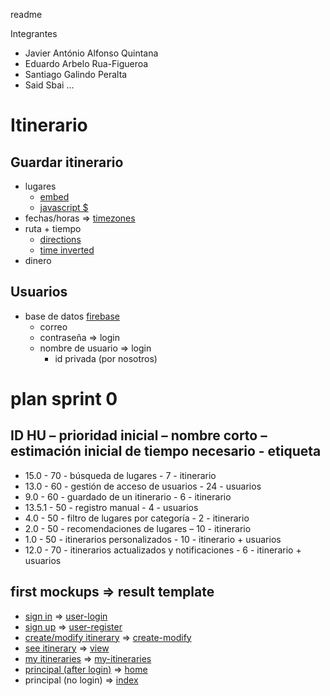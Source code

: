readme

Integrantes
+ Javier António Alfonso Quintana
+ Eduardo Arbelo Rua-Figueroa
+ Santiago Galindo Peralta
+ Said Sbai ...


# Itinerario
## Guardar itinerario
+ lugares
  + [embed](https://developers.google.com/maps/documentation/embed/guide?hl=es-419)
  + [javascript $](https://developers.google.com/maps/documentation/javascript/tutorial?hl=es-419)
+ fechas/horas => [timezones](https://developers.google.com/maps/documentation/timezone?hl=es-419)
+ ruta + tiempo 
  + [directions](https://developers.google.com/maps/documentation/directions?hl=es-419)
  + [time inverted](https://developers.google.com/maps/documentation/distance-matrix?hl=es-419)
+ dinero
## Usuarios 
+ base de datos [firebase](https://firebase.google.com/?hl=es-419)
  + correo
  + contraseña => login
  + nombre de usuario => login
    + id privada (por nosotros)

# plan sprint 0
## ID HU – prioridad inicial – nombre corto – estimación inicial de tiempo necesario - etiqueta
  + 15.0 - 70 - búsqueda de lugares - 7 - itinerario
  + 13.0 - 60 - gestión de acceso de usuarios - 24 - usuarios
  + 9.0 - 60 - guardado de un itinerario - 6 - itinerario
  + 13.5.1 - 50 - registro manual - 4 - usuarios
  + 4.0 - 50 - filtro de lugares por categoría - 2 - itinerario
  + 2.0 - 50 - recomendaciones de lugares – 10 - itinerario
  + 1.0 - 50 - itinerarios personalizados - 10 - itinerario + usuarios
  + 12.0 - 70 - itinerarios actualizados y notificaciones - 6 - itinerario + usuarios
## first mockups => result template
  + [sign in](./mockups/login.png) => [user-login](./HTML/user-management/user-login.html)
  + [sign up](./mockups/register.png) => [user-register](./HTML/user-management/user-register.html)
  + [create/modify itinerary](./mockups/create-modify.png) => [create-modify](./HTML/itinerary/search-places/search-places.html)
  + [see itinerary](/mockups/itinerary.png) => [view](./HTML/itinerary/view/view.html) 
  + [my itineraries](/mockups/my-itineraries.png) => [my-itineraries](./HTML/itinerary/my-itineraries/my-itineraries.html)
  + [principal (after login)](/mockups/front-page.png) => [home](./HTML/home-page.html)
  + principal (no login) => [index](index.html)
